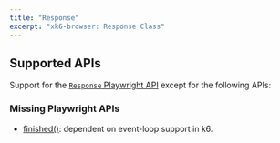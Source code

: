 ```yaml
---
title: "Response"
excerpt: "xk6-browser: Response Class"
---
```


<BrowserCompatibility/>


## Supported APIs

Support for the [`Response` Playwright API](https://playwright.dev/docs/api/class-response) except for the following APIs:

### Missing Playwright APIs

- [finished()](https://playwright.dev/docs/api/class-response/#response-finished): dependent on event-loop support in k6.

<BrowserClassList/>